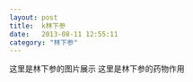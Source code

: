 ```yaml
---
layout: post
title:  k林下参
date:   2013-08-11 12:55:11
category: "林下参"
---
```


这里是林下参的图片展示
这里是林下参的药物作用
